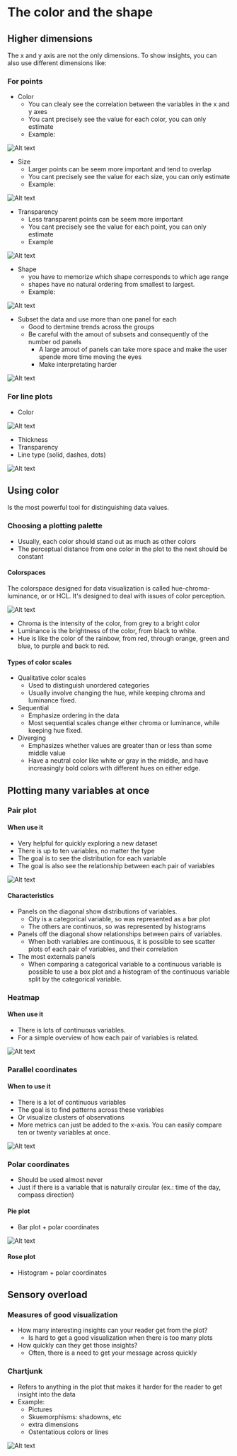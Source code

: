 # The color and the shape

## Higher dimensions

The x and y axis are not the only dimensions. To show insights, you can also use different dimensions like:

### For points

- Color
  - You can clealy see the correlation between the variables in the x and y axes
  - You cant precisely see the value for each color, you can only estimate
  - Example:

![Alt text](image-14.png)

- Size
  - Larger points can be seem more important and tend to overlap
  - You cant precisely see the value for each size, you can only estimate
  - Example:

![Alt text](image-15.png)

- Transparency
  - Less transparent points can be seem more important
  - You cant precisely see the value for each point, you can only estimate
  - Example

![Alt text](image-16.png)


- Shape
  - you have to memorize which shape corresponds to which age range
  - shapes have no natural ordering from smallest to largest. 
  - Example:

![Alt text](image-17.png)


- Subset the data and use more than one panel for each
  - Good to dertmine trends across the groups
  - Be careful with the amout of subsets and consequently  of the number od panels
    - A large amout of panels can take more space and make the user spende more time moving the eyes
    - Make interpretating harder

![Alt text](image-18.png)


### For line plots

- Color

![Alt text](image-19.png)

- Thickness
- Transparency
- Line type (solid, dashes, dots)

![Alt text](image-20.png)

## Using color

Is the most powerful tool for distinguishing data values.

### Choosing a plotting palette

- Usually, each color should stand out as much as other colors
- The perceptual distance from one color in the plot to the next should be constant

#### Colorspaces

The colorspace designed for data visualization is called hue-chroma-luminance, or or HCL.
It's designed to deal with issues of color perception. 

![Alt text](image-21.png)

- Chroma is the intensity of the color, from grey to a bright color
- Luminance is the brightness of the color, from black to white.
- Hue is like the color of the rainbow, from red, through orange, green and blue, to purple and back to red.

#### Types of color scales

- Qualitative color scales
  - Used to distinguish unordered categories
  - Usually involve changing the hue, while keeping chroma and luminance fixed.
- Sequential
  - Emphasize ordering in the data
  - Most sequential scales change either chroma or luminance, while keeping hue fixed.
- Diverging
  - Emphasizes whether values are greater than or less than some middle value
  - Have a neutral color like white or gray in the middle, and have increasingly bold colors with different hues on either edge.

## Plotting many variables at once

### Pair plot

#### When use it

- Very helpful for quickly exploring a new dataset
- There is up to ten variables, no matter the type
- The goal is to see the distribution for each variable
- The goal is also see the relationship between each pair of variables

![Alt text](image-22.png)

#### Characteristics

- Panels on the diagonal show distributions of variables.
  - City is a categorical variable, so was represented as a bar plot
  - The others are continuos, so was represented by histograms
- Panels off the diagonal show relationships between pairs of variables. 
  - When both variables are continuous, it is possible to see scatter plots of each pair of variables, and their correlation
- The most externals panels
  - When comparing a categorical variable to a continuous variable is possible to use a box plot and a histogram of the continuous variable split by the categorical variable. 

### Heatmap

#### When use it

- There is lots of continuous variables.
- For a simple overview of how each pair of variables is related.

![Alt text](image-23.png)

### Parallel coordinates

#### When to use it 

- There is a lot of continuous variables
- The goal is to find patterns across these variables
- Or visualize clusters of observations
- More metrics can just be added to the x-axis. You can easily compare ten or twenty variables at once.

![Alt text](image-24.png)

### Polar coordinates

- Should be used almost never
- Just if there is a variable that is naturally circular (ex.: time of the day, compass direction)

#### Pie plot

- Bar plot + polar coordinates

![Alt text](image-25.png)

#### Rose plot

- Histogram + polar coordinates



## Sensory overload

### Measures of  good visualization

- How many interesting insights can your reader get from the plot?
  - Is hard to get a good visualization when there is too many plots
- How quickly can they get those insights?
  - Often, there is a need to get your message across quickly

### Chartjunk

- Refers to anything in the plot that makes it harder for the reader to get insight into the data
- Example: 
  - Pictures
  - Skuemorphisms: shadowns, etc
  - extra dimensions
  - Ostentatious colors or lines

![Alt text](image-26.png)
